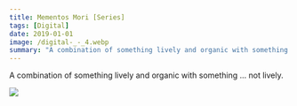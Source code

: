 ```yaml
---
title: Mementos Mori [Series]
tags: [Digital]
date: 2019-01-01
image: /digital-_-_4.webp
summary: "A combination of something lively and organic with something ... not lively."
---
```


A combination of something lively and organic with something ... not lively.

![](/digital-_-_21.webp)